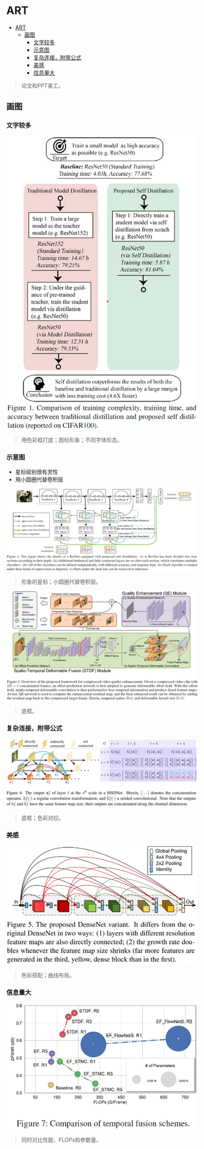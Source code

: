 # ART

- [ART](#art)
  - [画图](#画图)
    - [文字较多](#文字较多)
    - [示意图](#示意图)
    - [复杂连接，附带公式](#复杂连接附带公式)
    - [美感](#美感)
    - [信息量大](#信息量大)

> 论文和PPT美工。

## 画图

### 文字较多

![1](../imgs/art-1.jpg)

> 用色彩框打底；图标形象；不同字体形态。

### 示意图

- 星标级别很有灵性
- 用小圆圈代替卷积层

![2](../imgs/art-2.jpg)

> 形象的星标；小圆圈代替卷积层。

![3](../imgs/art-3.jpg)

> 底框。

### 复杂连接，附带公式

![4](../imgs/art-4.jpg)

> 底框；色彩对应。

### 美感

![5](../imgs/art-5.jpg)

> 色彩搭配；曲线布局。

### 信息量大

![6](../imgs/art-6.jpg)

> 同时对比性能、FLOPs和参数量。
